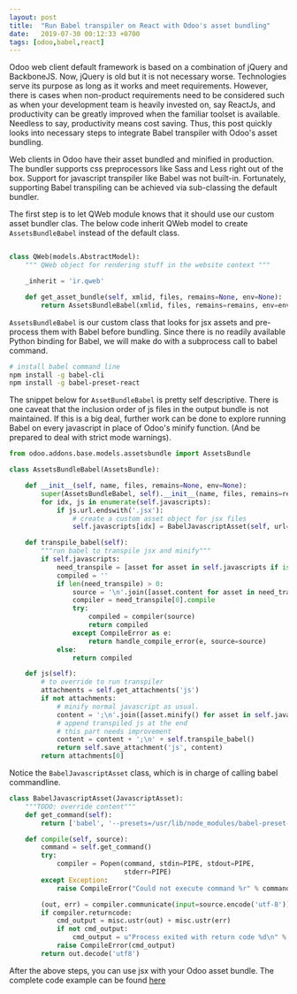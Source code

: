 ```yaml
---
layout: post
title:  "Run Babel transpiler on React with Odoo's asset bundling"
date:   2019-07-30 00:12:33 +0700
tags: [odoo,babel,react]
---
```


Odoo web client default framework is based on a combination of jQuery and BackboneJS. Now, jQuery is old but it is not necessary worse. Technologies serve its purpose as long as it works and meet requirements. However, there is cases when non-product requirements need to be considered such as when your development team is heavily invested on, say ReactJs, and productivity can be greatly improved when the familiar toolset is available. Needless to say, productivity means cost saving. Thus, this post quickly looks into necessary steps to integrate Babel transpiler with Odoo's asset bundling.

Web clients in Odoo have their asset bundled and minified in production. The bundler supports css preprocessors like Sass and Less right out of the box. Support for javascript transpiler like Babel was not built-in. Fortunately, supporting Babel transpiling can be achieved via sub-classing the default bundler. 

The first step is to let QWeb module knows that it should use our custom asset bundler clas. The below code inherit QWeb model to create `AssetsBundleBabel` instead of the default class.

```python

class QWeb(models.AbstractModel):
    """ QWeb object for rendering stuff in the website context """

    _inherit = 'ir.qweb'

    def get_asset_bundle(self, xmlid, files, remains=None, env=None):
        return AssetsBundleBabel(xmlid, files, remains=remains, env=env)
```

`AssetsBundleBabel` is our custom class that looks for jsx assets and pre-process them with Babel before bundling. Since there is no readily available Python binding for Babel, we will make do with a subprocess call to babel command.

```bash
# install babel command line
npm install -g babel-cli
npm install -g babel-preset-react
```
The snippet below for `AssetBundleBabel` is pretty self descriptive. There is one caveat that the inclusion order of js files in the output bundle is not maintained. If this is a big deal, further work can be done to explore running Babel on every javascript in place of Odoo's minify function. (And be prepared to deal with strict mode warnings).

```python
from odoo.addons.base.models.assetsbundle import AssetsBundle

class AssetsBundleBabel(AssetsBundle):

	def __init__(self, name, files, remains=None, env=None):
        super(AssetsBundleBabel, self).__init__(name, files, remains=remains, env=env)
        for idx, js in enumerate(self.javascripts):
            if js.url.endswith('.jsx'):
            	# create a custom asset object for jsx files
                self.javascripts[idx] = BabelJavascriptAsset(self, url=js.url, filename=js._filename, inline=js.inline)

    def transpile_babel(self):
        """run babel to transpile jsx and minify"""
        if self.javascripts:
            need_transpile = [asset for asset in self.javascripts if isinstance(asset, BabelJavascriptAsset)]
            compiled = ''
            if len(need_transpile) > 0:
                source = '\n'.join([asset.content for asset in need_transpile])
                compiler = need_transpile[0].compile 
                try:
                    compiled = compiler(source)
                    return compiled
                except CompileError as e:
                    return handle_compile_error(e, source=source)
            else:
                return compiled

    def js(self):
        # to override to run transpiler
        attachments = self.get_attachments('js')
        if not attachments:
        	# minify normal javascript as usual.
            content = ';\n'.join([asset.minify() for asset in self.javascripts if not isinstance(asset, BabelJavascriptAsset)])      
            # append transpiled js at the end
            # this part needs improvement      
            content = content + ';\n' + self.transpile_babel()
            return self.save_attachment('js', content)
        return attachments[0] 
```

Notice the `BabelJavascriptAsset` class, which is in charge of calling babel commandline.

```python
class BabelJavascriptAsset(JavascriptAsset):
    """TODO: override content"""
    def get_command(self):
        return ['babel', '--presets=/usr/lib/node_modules/babel-preset-react']

    def compile(self, source):
        command = self.get_command()
        try:
            compiler = Popen(command, stdin=PIPE, stdout=PIPE,
                             stderr=PIPE)
        except Exception:
            raise CompileError("Could not execute command %r" % command[0])

        (out, err) = compiler.communicate(input=source.encode('utf-8'))
        if compiler.returncode:
            cmd_output = misc.ustr(out) + misc.ustr(err)
            if not cmd_output:
                cmd_output = u"Process exited with return code %d\n" % compiler.returncode
            raise CompileError(cmd_output)
        return out.decode('utf8')
```

After the above steps, you can use jsx with your Odoo asset bundle. The complete code example can be found [here]()